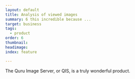 ```yaml
---
layout: default
title: Analysis of viewed images
summary: 6 this incredible because ...
target: business
tags:
  - product
order: 6
thumbnail:
headimage:
index: feature

---
```


The Quru Image Server, or QIS, is a truly wonderful product.
